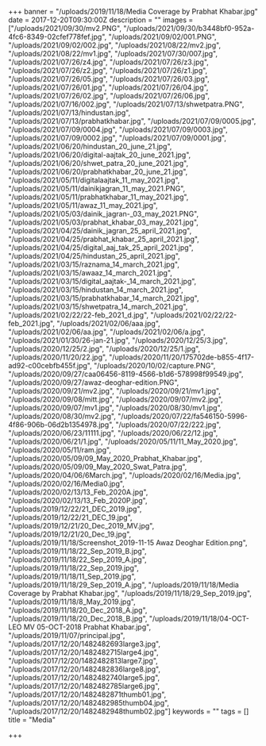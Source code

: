 +++
banner = "/uploads/2019/11/18/Media Coverage by Prabhat Khabar.jpg"
date = 2017-12-20T09:30:00Z
description = ""
images = ["/uploads/2021/09/30/mv2.PNG", "/uploads/2021/09/30/b3448bf0-952a-4fc6-8349-02cfef778fef.jpg", "/uploads/2021/09/02/001.PNG", "/uploads/2021/09/02/002.jpg", "/uploads/2021/08/22/mv2.jpg", "/uploads/2021/08/22/mv1.jpg", "/uploads/2021/07/30/007.jpg", "/uploads/2021/07/26/z4.jpg", "/uploads/2021/07/26/z3.jpg", "/uploads/2021/07/26/z2.jpg", "/uploads/2021/07/26/z1.jpg", "/uploads/2021/07/26/05.jpg", "/uploads/2021/07/26/03.jpg", "/uploads/2021/07/26/01.jpg", "/uploads/2021/07/26/04.jpg", "/uploads/2021/07/26/02.jpg", "/uploads/2021/07/26/06.jpg", "/uploads/2021/07/16/002.jpg", "/uploads/2021/07/13/shwetpatra.PNG", "/uploads/2021/07/13/hindustan.jpg", "/uploads/2021/07/13/prabhatkhabar.jpg", "/uploads/2021/07/09/0005.jpg", "/uploads/2021/07/09/0004.jpg", "/uploads/2021/07/09/0003.jpg", "/uploads/2021/07/09/0002.jpg", "/uploads/2021/07/09/0001.jpg", "/uploads/2021/06/20/hindustan_20_june_21.jpg", "/uploads/2021/06/20/digital-aajtak_20_june_2021.jpg", "/uploads/2021/06/20/shwet_patra_20_june_2021.jpg", "/uploads/2021/06/20/prabhatkhabar_20_june_21.jpg", "/uploads/2021/05/11/digitalaajtak_11_may_2021.jpg", "/uploads/2021/05/11/dainikjagran_11_may_2021.PNG", "/uploads/2021/05/11/prabhatkhabar_11_may_2021.jpg", "/uploads/2021/05/11/awaz_11_may_2021.jpg", "/uploads/2021/05/03/dainik_jagran-_03_may_2021.PNG", "/uploads/2021/05/03/prabhat_khabar_03_may_2021.jpg", "/uploads/2021/04/25/dainik_jagran_25_april_2021.jpg", "/uploads/2021/04/25/prabhat_khabar_25_april_2021.jpg", "/uploads/2021/04/25/digital_aaj_tak_25_april_2021.jpg", "/uploads/2021/04/25/hindustan_25_april_2021.jpg", "/uploads/2021/03/15/raznama_14_march_2021.jpg", "/uploads/2021/03/15/awaaz_14_march_2021.jpg", "/uploads/2021/03/15/digital_aajtak-_14_march_2021.jpg", "/uploads/2021/03/15/hindustan_14_march_2021.jpg", "/uploads/2021/03/15/prabhatkhabar_14_march_2021.jpg", "/uploads/2021/03/15/shwetpatra_14_march_2021.jpg", "/uploads/2021/02/22/22-feb_2021_d.jpg", "/uploads/2021/02/22/22-feb_2021.jpg", "/uploads/2021/02/06/aaa.jpg", "/uploads/2021/02/06/aa.jpg", "/uploads/2021/02/06/a.jpg", "/uploads/2021/01/30/26-jan-21.jpg", "/uploads/2020/12/25/3.jpg", "/uploads/2020/12/25/2.jpg", "/uploads/2020/12/25/1.jpg", "/uploads/2020/11/20/22.jpg", "/uploads/2020/11/20/175702de-b855-4f17-ad92-c00cebfb455f.jpg", "/uploads/2020/10/02/capture.PNG", "/uploads/2020/09/27/caa06456-8119-4566-b1d6-578998f99549.jpg", "/uploads/2020/09/27/awaz-deoghar-edition.PNG", "/uploads/2020/09/21/mv2.jpg", "/uploads/2020/09/21/mv1.jpg", "/uploads/2020/09/08/mitt.jpg", "/uploads/2020/09/07/mv2.jpg", "/uploads/2020/09/07/mv1.jpg", "/uploads/2020/08/30/mv1.jpg", "/uploads/2020/08/30/mv2.jpg", "/uploads/2020/07/22/fa546150-5996-4f86-906b-06d2b1354978.jpg", "/uploads/2020/07/22/222.jpg", "/uploads/2020/06/23/11111.jpg", "/uploads/2020/06/22/12.jpg", "/uploads/2020/06/21/1.jpg", "/uploads/2020/05/11/11_May_2020.jpg", "/uploads/2020/05/11/ram.jpg", "/uploads/2020/05/09/09_May_2020_Prabhat_Khabar.jpg", "/uploads/2020/05/09/09_May_2020_Swat_Patra.jpg", "/uploads/2020/04/06/6March.jpg", "/uploads/2020/02/16/Media.jpg", "/uploads/2020/02/16/Media0.jpg", "/uploads/2020/02/13/13_Feb_2020A.jpg", "/uploads/2020/02/13/13_Feb_2020P.jpg", "/uploads/2019/12/22/21_DEC_2019.jpg", "/uploads/2019/12/22/21_DEC_19.jpg", "/uploads/2019/12/21/20_Dec_2019_MV.jpg", "/uploads/2019/12/21/20_Dec_19.jpg", "/uploads/2019/11/18/Screenshot_2019-11-15 Awaz Deoghar Edition.png", "/uploads/2019/11/18/22_Sep_2019_B.jpg", "/uploads/2019/11/18/22_Sep_2019_A.jpg", "/uploads/2019/11/18/22_Sep_2019.jpg", "/uploads/2019/11/18/11_Sep_2019.jpg", "/uploads/2019/11/18/29_Sep_2019_A.jpg", "/uploads/2019/11/18/Media Coverage by Prabhat Khabar.jpg", "/uploads/2019/11/18/29_Sep_2019.jpg", "/uploads/2019/11/18/8_May_2019.jpg", "/uploads/2019/11/18/20_Dec_2018_A.jpg", "/uploads/2019/11/18/20_Dec_2018_B.jpg", "/uploads/2019/11/18/04-OCT-LEO MV 05-OCT-2018 Prabhat Khabar.jpg", "/uploads/2019/11/07/principal.jpg", "/uploads/2017/12/20/1482482693large3.jpg", "/uploads/2017/12/20/1482482715large4.jpg", "/uploads/2017/12/20/1482482813large7.jpg", "/uploads/2017/12/20/1482482836large8.jpg", "/uploads/2017/12/20/1482482740large5.jpg", "/uploads/2017/12/20/1482482785large6.jpg", "/uploads/2017/12/20/1482482871thumb01.jpg", "/uploads/2017/12/20/1482482985thumb04.jpg", "/uploads/2017/12/20/1482482948thumb02.jpg"]
keywords = ""
tags = []
title = "Media"

+++
